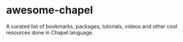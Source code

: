 # awesome-chapel
A curated list of bookmarks, packages, tutorials, videos and other cool resources done in Chapel language.
